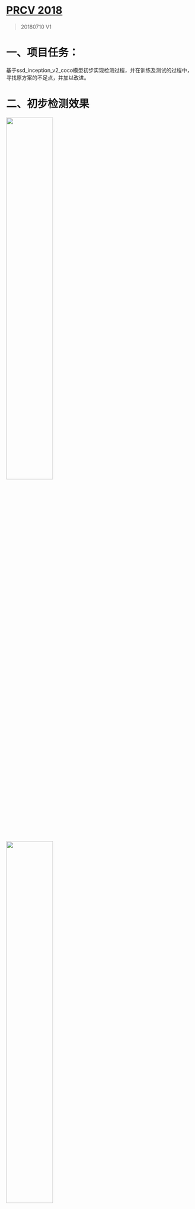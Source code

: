 # [PRCV 2018](https://prcv-conf.org/2018/comp_list_05?from=singlemessage&isappinstalled=0)
> 20180710 V1
# 一、项目任务：
基于ssd_inception_v2_coco模型初步实现检测过程，并在训练及测试的过程中，寻找原方案的不足点，并加以改进。

# 二、初步检测效果
<img src="http://m.qpic.cn/psb?/V13EpJbL3HbDX9/C.px9OpYf0ABwVyFlBmorgp35ICH74rJU5EDwswwQGg!/b/dGEBAAAAAAAA&bo=UALVAVAC1QEDByI!&rf=viewer_4" width="50%" height="50%" />
<img src="http://m.qpic.cn/psb?/V13EpJbL3HbDX9/lb6sEz6vXaYJQqzCkTkhGmA*iSe*x5rekYLeTGWy0Q0!/b/dDMBAAAAAAAA&bo=bwLVAW8C1QEDJwI!&rf=viewer_4" width="50%" height="50%" />
<img src="http://m.qpic.cn/psb?/V13EpJbL3HbDX9/CHnBmmdCjQwqT2enA0fDGSpkY6qy657P89y.nx4w2lo!/b/dEUBAAAAAAAA&bo=zwKsAc8CrAEDR2I!&rf=viewer_4" width="50%" height="50%" />
<img src="http://m.qpic.cn/psb?/V13EpJbL3HbDX9/GN0eYBLX94zMej.toL58wyLa4U0b39Pm*PPEXofsnVo!/b/dEcBAAAAAAAA&bo=yQKbAckCmwEDNxI!&rf=viewer_4" width="50%" height="50%" />
<img src="http://m.qpic.cn/psb?/V13EpJbL3HbDX9/uUgS*DJ2y20o*RLrzTG5Ow6ss7aFPqGDpDphi*7lku0!/b/dC0BAAAAAAAA&bo=QALWAUAC1gEDJwI!&rf=viewer_4" width="50%" height="50%" />
<img src="http://m.qpic.cn/psb?/V13EpJbL3HbDX9/OySh3o*oYK9vFVp*yNM15QC2fhwaHjWpkh94mvdwt*Q!/b/dDMBAAAAAAAA&bo=bwLVAW8C1QEDJwI!&rf=viewer_4" width="50%" height="50%" />
<img src="http://m.qpic.cn/psb?/V13EpJbL3HbDX9/4ljHw1yAYobakO4GIHEg*p3VPDbIy5qmdk6ZmWtKlpM!/b/dEABAAAAAAAA&bo=0gKRAdICkQEDJwI!&rf=viewer_4" width="50%" height="50%" />
<img src="http://m.qpic.cn/psb?/V13EpJbL3HbDX9/d7phZ8Gahh0nicZJKW0xD.KF0aipRU88M4CFYRRxq1U!/b/dFoAAAAAAAAA&bo=mQLVAZkC1QEDJwI!&rf=viewer_4" width="50%" height="50%" />
<img src="http://m.qpic.cn/psb?/V13EpJbL3HbDX9/Lc7yotKZSmyxAkl1kmJTJ3LklHpGqm5LpZE0v*6Ydz4!/b/dDABAAAAAAAA&bo=swLVAbMC1QEDFzI!&rf=viewer_4" width="50%" height="50%" />
<img src="http://m.qpic.cn/psb?/V13EpJbL3HbDX9/YwWmimMInAmahn29ARQieUNZCZ0nPgdy1g9Ytz.Cwm4!/b/dEIBAAAAAAAA&bo=FALVARQC1QEDNxI!&rf=viewer_4" width="50%" height="50%" />
<img src="http://m.qpic.cn/psb?/V13EpJbL3HbDX9/2ViqBfkS6lVWt2rniyrmt*eBw0X4ZZ1MRD0hdEw9IaA!/b/dDABAAAAAAAA&bo=6wHVAesB1QEDJwI!&rf=viewer_4" width="50%" height="50%" />

# 三、分析
1. 由于训练还没有结束，效果并不算理想。虽然对于大多数test图片，ssd_inception_v2_coco能够检测出目标，但bounding box的精修还很不到位，未能准确的框出目标；
2. 模型未能给出坦克的分类，我需要检查一下是哪里出了问题；
3. GTX1050ti的显存不够用，尽管把batch_num从24削减到6后，还是经常提示显存不够用。在batch_num=6时，训练一个batch大约需要7.4s，还是挺慢的。

# 四、下一步计划
1. 就目前拥有的平台而言，没有能力对大规模网络进行训练，所以下一步将寻找一些规模较小的网络来进行优化。
2. ssd训练完成后，会通过测试集给出mAP。
